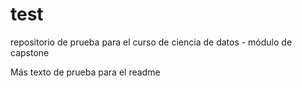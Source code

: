 # test
repositorio de prueba para el curso de ciencia de datos - módulo de capstone

Más texto de prueba para el readme
